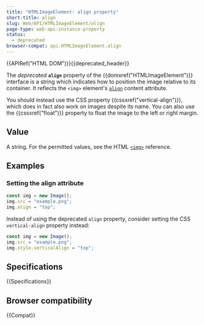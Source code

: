 ```yaml
---
title: "HTMLImageElement: align property"
short-title: align
slug: Web/API/HTMLImageElement/align
page-type: web-api-instance-property
status:
  - deprecated
browser-compat: api.HTMLImageElement.align
---
```


{{APIRef("HTML DOM")}}{{deprecated_header}}

The _deprecated_ **`align`** property of the {{domxref("HTMLImageElement")}} interface is a string which indicates how to position the image relative to its container. It reflects the `<img>` element's [`align`](/en-US/docs/Web/HTML/Reference/Elements/img#align) content attribute.

You should instead use the CSS property {{cssxref("vertical-align")}}, which does in fact also work on images despite its name. You can also use the {{cssxref("float")}} property to float the image to the left or right margin.

## Value

A string. For the permitted values, see the HTML [`<img>`](/en-US/docs/Web/HTML/Reference/Elements/img#align) reference.

## Examples

### Setting the align attribute

```js example-bad
const img = new Image();
img.src = "example.png";
img.align = "top";
```

Instead of using the deprecated `align` property, consider setting the CSS `vertical-align` property instead:

```js example-good
const img = new Image();
img.src = "example.png";
img.style.verticalAlign = "top";
```

## Specifications

{{Specifications}}

## Browser compatibility

{{Compat}}
